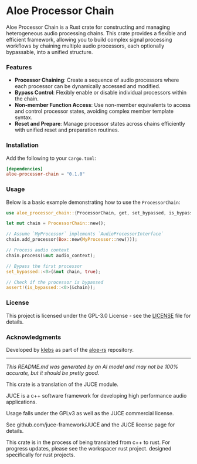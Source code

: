 # Aloe Processor Chain

Aloe Processor Chain is a Rust crate for constructing and managing heterogeneous audio processing chains. This crate provides a flexible and efficient framework, allowing you to build complex signal processing workflows by chaining multiple audio processors, each optionally bypassable, into a unified structure. 

### Features

- **Processor Chaining**: Create a sequence of audio processors where each processor can be dynamically accessed and modified.
- **Bypass Control**: Flexibly enable or disable individual processors within the chain.
- **Non-member Function Access**: Use non-member equivalents to access and control processor states, avoiding complex member template syntax.
- **Reset and Prepare**: Manage processor states across chains efficiently with unified reset and preparation routines.

### Installation
Add the following to your `Cargo.toml`:

```toml
[dependencies]
aloe-processor-chain = "0.1.0"
```

### Usage
Below is a basic example demonstrating how to use the `ProcessorChain`:

```rust
use aloe_processor_chain::{ProcessorChain, get, set_bypassed, is_bypassed};

let mut chain = ProcessorChain::new();

// Assume `MyProcessor` implements `AudioProcessorInterface`
chain.add_processor(Box::new(MyProcessor::new()));

// Process audio context
chain.process(&mut audio_context);

// Bypass the first processor
set_bypassed::<0>(&mut chain, true);

// Check if the processor is bypassed
assert!(is_bypassed::<0>(&chain));
```

### License

This project is licensed under the GPL-3.0 License - see the [LICENSE](LICENSE) file for details.

### Acknowledgments

Developed by [klebs](https://github.com/klebs6) as part of the [aloe-rs](https://github.com/klebs6/aloe-rs) repository.

---
*This README.md was generated by an AI model and may not be 100% accurate, but it should be pretty good.*

This crate is a translation of the JUCE module.

JUCE is a c++ software framework for developing high performance audio applications.

Usage falls under the GPLv3 as well as the JUCE commercial license.

See github.com/juce-framework/JUCE and the JUCE license page for details.

This crate is in the process of being translated from c++ to rust. For progress updates, please see the workspacer rust project. designed specifically for rust projects.
